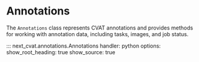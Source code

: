 # Annotations

The `Annotations` class represents CVAT annotations and provides methods for working with annotation data, including tasks, images, and job status.

::: next_cvat.annotations.Annotations
handler: python
options:
show_root_heading: true
show_source: true
